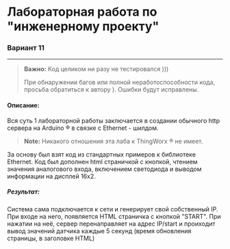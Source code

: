 # Лабораторная работа по "инженерному проекту"
### Вариант 11
-------------
> **Важно:** Код целиком ни разу не тестировался )))
> 
> При обнаружении багов или полной неработоспособности кода, просьба обратиться к автору ). Ошибки будут исправлены.



#### Описание:
 Вся суть 1 лабораторной работы заключается в создании обычного http сервера на Arduino ® в связке с Ethernet - шилдом. 
 > **Note:** Никакого отношения эта лаба к ThingWorx ®  не имеет. 

За основу был взят код из стандартных примеров к библиотеке Ethernet. Код был дополнен html страничкой с кнопкой, чтением значения аналогового входа, включением светодиода и выводом информации на дисплей 16x2. 

##### Результат:
Система сама подключается к сети и генерирует свой собственный IP. При входе на него, появляется HTML страничка с кнопкой "START". При нажатии на неё, сервер перенаправляет на адрес IP/start и проиходит вывод значений датчика каждые 5 секунд (время обновления страницы, в заголовке HTML)

